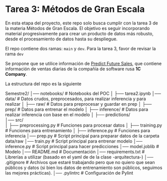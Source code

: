 # Tarea 3: Métodos de Gran Escala

En esta etapa del proyecto, este repo solo busca cumplir con la tarea 3 de la materia Métodos de Gran Escala. El objetivo es seguir incorporando material progresivamente para crear un producto de datos más robusto, desde el procesamiento de datos hasta su despliegue.

El repo contiene dos ramas: `main` y `dev`. Para la tarea 3, favor de revisar la rama `dev`

Se propone que se utilice información de [Predict Future Sales](https://www.kaggle.com/competitions/competitive-data-science-predict-future-sales), que contiene información de ventas diarias de la compañía de software rusa **1C Company**.

La estructura del repo es la siguiente

Semestre2/
│── notebooks/         # Notebooks del POC
│   ├── tarea2.ipynb
│── data/              # Datos crudos, preprocesados, para realizar inferencia y para realizar 
│   ├── raw/           # Datos para preprocesar y guardar en prep
│   ├── prep/          # Datos para entrenar el modelo
│   ├── inference/     # Datos para realizar inferencia con base en el modelo 
│   ├── predictions/   
│── src/               
│   ├── preprocessing.py  # Funciones para procesar datos
│   ├── training.py       # Funciones para entrenamiento
│   ├── inference.py      # Funciones para inferencia
│── prep.py            # Script principal para preparar datos de la carpeta data/raw
│── train.py           # Script principal para entrenar modelo
│── inference.py       # Script principal para hacer predicciones
│── model.joblib       # Modelo
│── README.md          # Documentación
│── requirements.txt   # Librerías a utilizar (basado en el yaml de de la clase -arquitectura-)
│── .gitignore         # Archivos que estaré trabajando pero que no quiero que sean públicos y datos (si bien los datos de entrenamiento son públicos, seguimos las mejores prácticas). 
│── .pylintrc          # Configuración de Pylint